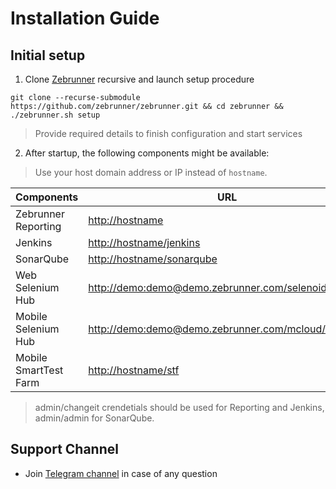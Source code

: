 # Installation Guide

## Initial setup

1. Clone [Zebrunner](https://github.com/zebrunner/zebrunner) recursive and launch setup procedure
  ```
  git clone --recurse-submodule https://github.com/zebrunner/zebrunner.git && cd zebrunner && ./zebrunner.sh setup
  ```
  > Provide required details to finish configuration and start services
  
2. After startup, the following components might be available:
  > Use your host domain address or IP instead of `hostname`.
  
| Components          	| URL                                                                                                        |
|---------------------	|----------------------------------------------------------------------------------------------------------  |
| Zebrunner Reporting  	| [http://hostname](http://hostname)                                                 	                     |
| Jenkins             	| [http://hostname/jenkins](http://hostname/jenkins)                                              	     |
| SonarQube           	| [http://hostname/sonarqube](http://hostname/sonarqube)                             	                     |
| Web Selenium Hub    	| [http://demo:demo@demo.zebrunner.com/selenoid/wd/hub](http://demo:demo@demo.zebrunner.com/selenoid/wd/hub) |
| Mobile Selenium Hub 	| [http://demo:demo@demo.zebrunner.com/mcloud/wd/hub](http://demo:demo@demo.zebrunner.com/mcloud/wd/hub)     |
| Mobile SmartTest Farm	| [http://hostname/stf](http://hostname/stf)                                         	                     |

> admin/changeit crendetials should be used for Reporting and Jenkins, admin/admin for SonarQube.

## Support Channel

* Join [Telegram channel](https://t.me/zebrunner) in case of any question
